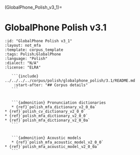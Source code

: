 
(GlobalPhone_Polish_v3_1)=
# GlobalPhone Polish v3.1

``````{corpus} GlobalPhone Polish v3.1
:id: "GlobalPhone Polish v3_1"
:layout: not_mfa
:template: corpus_template
:tags: Polish;GlobalPhone
:language: "Polish"
:dialect: "N/A"
:license: "ELRA"

   ```{include} ../../../../corpus/polish/globalphone_polish/3.1/README.md
    :start-after: "## Corpus details"
   ```


   ```{admonition} Pronunciation dictionaries
   * {ref}`polish_mfa_dictionary_v2_0_0a`
* {ref}`polish_cv_dictionary_v2_0_0`
* {ref}`polish_mfa_dictionary_v2_0_0`
* {ref}`polish_mfa_dictionary_v2_0_0a`
   ```


   ```{admonition} Acoustic models
   * {ref}`polish_mfa_acoustic_model_v2_0_0`
* {ref}`polish_mfa_acoustic_model_v2_0_0a`
   ```
``````
